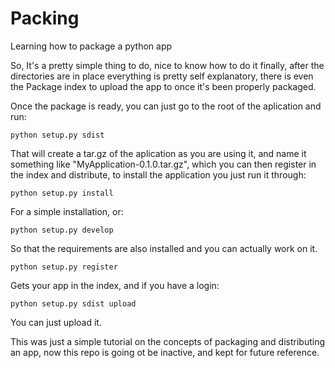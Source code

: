 # Packing
Learning how to package a python app

So, It's a pretty simple thing to do, nice to know how to do it finally, after the directories are in place everything is pretty self explanatory, there is even the Package index to upload the app to once it's been properly packaged.

Once the package is ready, you can just go to the root of the aplication and run:

	python setup.py sdist

That will create a tar.gz of the aplication as you are using it, and name it something like "MyApplication-0.1.0.tar.gz", which you can then register in the index and distribute, to install the application you just run it through:

	python setup.py install

For a simple installation, or:

	python setup.py develop

So that the requirements are also installed and you can actually work on it.

	python setup.py register

Gets your app in the index, and if you have a login:

	python setup.py sdist upload

You can just upload it.

This was just a simple tutorial on the concepts of packaging and distributing an app, now this repo is going ot be inactive, and kept for future reference.